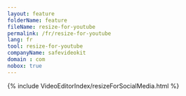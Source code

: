```yaml
---
layout: feature
folderName: feature
fileName: resize-for-youtube
permalink: /fr/resize-for-youtube
lang: fr
tool: resize-for-youtube
companyName: safevideokit
domain : com
nobox: true
---
```


{% include VideoEditorIndex/resizeForSocialMedia.html %}

   